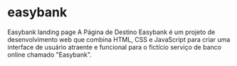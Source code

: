 # easybank
 Easybank landing page A Página de Destino Easybank é um projeto de desenvolvimento web que combina HTML, CSS e JavaScript para criar uma interface de usuário atraente e funcional para o fictício serviço de banco online chamado "Easybank". 
